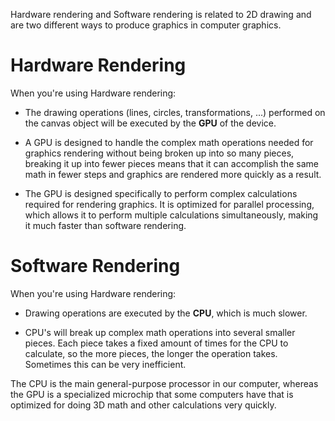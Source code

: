 Hardware rendering and Software rendering is related to 2D drawing and are two different ways to produce graphics in computer graphics.

# Hardware Rendering

When you're using Hardware rendering:

- The drawing operations (lines, circles, transformations, ...) performed on the canvas object will be executed by the **GPU** of the device.

- A GPU is designed to handle the complex math operations needed for graphics rendering without being broken up into so many pieces, breaking it up into fewer pieces means that it can accomplish the same math in fewer steps and graphics are rendered more quickly as a result.

- The GPU is designed specifically to perform complex calculations required for rendering graphics. It is optimized for parallel processing, which allows it to perform multiple calculations simultaneously, making it much faster than software rendering.

# Software Rendering

When you're using Hardware rendering:

- Drawing operations are executed by the **CPU**, which is much slower.

-  CPU's will break up complex math operations into several smaller pieces. Each piece takes a fixed amount of times for the CPU to calculate, so the more pieces, the longer the operation takes. Sometimes this can be very inefficient.


The CPU is the main general-purpose processor in our computer, whereas the GPU is a specialized microchip that some computers have that is optimized for doing 3D math and other calculations very quickly.